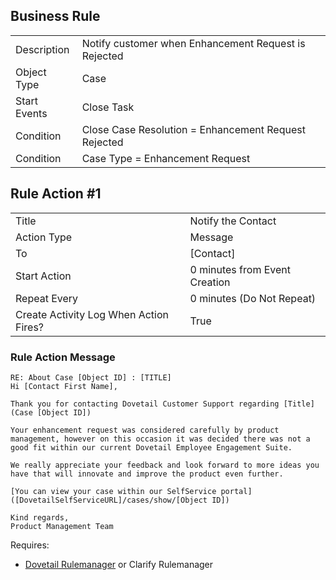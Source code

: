 ## Business Rule

|  |  |
| ------------- | ------------- |
| Description  | Notify customer when Enhancement Request is Rejected|
| Object Type  | Case  |
| Start Events| Close Task
| Condition | Close Case Resolution = Enhancement Request Rejected
| Condition | Case Type = Enhancement Request

## Rule Action #1
|  |  |
| ------------- | ------------- |
| Title	| Notify the Contact
| Action Type	| Message
| To |	[Contact]
| Start Action	| 0 minutes from Event Creation
| Repeat Every	| 0 minutes (Do Not Repeat)
| Create Activity Log When Action Fires?	| True

### Rule Action Message	
```
RE: About Case [Object ID] : [TITLE]
Hi [Contact First Name],

Thank you for contacting Dovetail Customer Support regarding [Title] (Case [Object ID])

Your enhancement request was considered carefully by product management, however on this occasion it was decided there was not a good fit within our current Dovetail Employee Engagement Suite.

We really appreciate your feedback and look forward to more ideas you have that will innovate and improve the product even further.

[You can view your case within our SelfService portal]([DovetailSelfServiceURL]/cases/show/[Object ID]) 

Kind regards,
Product Management Team
```

Requires:
* [Dovetail Rulemanager](https://support.dovetailsoftware.com/selfservice/products/show/RuleManager) or Clarify Rulemanager
